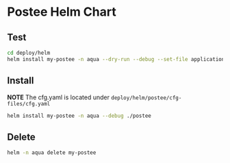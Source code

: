 # Postee Helm Chart

## Test
```bash
cd deploy/helm
helm install my-postee -n aqua --dry-run --debug --set-file applicationConfigPath="../../cfg.yaml" ./postee
```

## Install

**NOTE**
The cfg.yaml is located under `deploy/helm/postee/cfg-files/cfg.yaml`

```bash
helm install my-postee -n aqua --debug ./postee
```

## Delete
```bash
helm -n aqua delete my-postee
```

